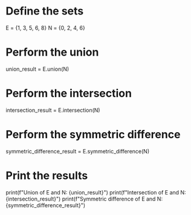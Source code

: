 # Define the sets
E = {1, 3, 5, 6, 8}
N = {0, 2, 4, 6}

# Perform the union
union_result = E.union(N)

# Perform the intersection
intersection_result = E.intersection(N)

# Perform the symmetric difference
symmetric_difference_result = E.symmetric_difference(N)

# Print the results
print(f"Union of E and N: {union_result}")
print(f"Intersection of E and N: {intersection_result}")
print(f"Symmetric difference of E and N: {symmetric_difference_result}")
